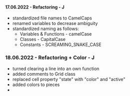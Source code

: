 #### 17.06.2022 - Refactoring - J
- standardized file names to CamelCaps
- renamed variables to decrease ambiguity
- standardized naming as follows:
  - Variables & Functions - camelCase
  - Classes - CapitalCase
  - Constants - SCREAMING_SNAKE_CASE

### 18.06.2022 - Refactoring + Color - J
- turned clearing a line into an own function
- added comments to Grid class
- replaced cell property "state" with "color" and "active"
- added colors to pieces
- 